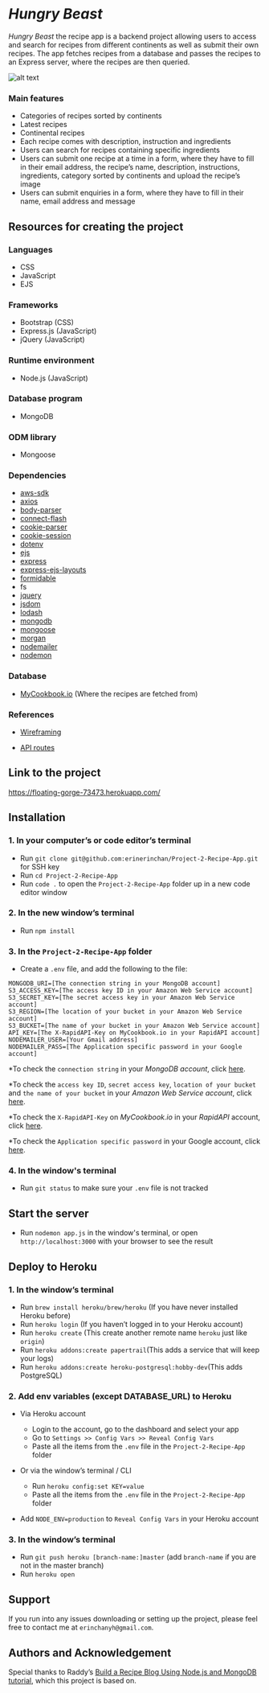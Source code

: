 # *Hungry Beast*

*Hungry Beast* the recipe app is a backend project allowing users to access and search for recipes from different continents as well as submit their own recipes. The app fetches recipes from a database and passes the recipes to an Express server, where the recipes are then queried.

![alt text](public/img/Screenshot.png)
### Main features

- Categories of recipes sorted by continents
- Latest recipes
- Continental recipes
- Each recipe comes with description, instruction and ingredients
- Users can search for recipes containing specific ingredients
- Users can submit one recipe at a time in a form, where they have to fill in their email address, the recipe’s name, description, instructions, ingredients, category sorted by continents and upload the recipe’s image
- Users can submit enquiries in a form, where they have to fill in their name, email address and message

## Resources for creating the project

### Languages

- CSS
- JavaScript
- EJS

### Frameworks

- Bootstrap (CSS)
- Express.js (JavaScript)
- jQuery (JavaScript)

### Runtime environment

- Node.js (JavaScript)
### Database program

- MongoDB

### ODM library

- Mongoose

### Dependencies

- [aws-sdk](https://www.npmjs.com/package/aws-sdk)
- [axios](https://www.npmjs.com/package/axios)
- [body-parser](https://www.npmjs.com/package/body-parser)
- [connect-flash](https://www.npmjs.com/package/connect-flash)
- [cookie-parser](https://www.npmjs.com/package/cookie-parser)
- [cookie-session](https://www.npmjs.com/package/cookie-session)
- [dotenv](https://www.npmjs.com/package/dotenv)
- [ejs](https://www.npmjs.com/package/ejs)
- [express](https://www.npmjs.com/package/express)
- [express-ejs-layouts](https://www.npmjs.com/package/express-ejs-layouts)
- [formidable](https://www.npmjs.com/package/formidable)
- fs
- [jquery](https://www.npmjs.com/package/jquery)
- [jsdom](https://www.npmjs.com/package/jsdom)
- [lodash](https://www.npmjs.com/package/lodash)
- [mongodb](https://www.npmjs.com/package/mongodb?utm_medium=devmedia-synd&utm_source=devmedia&utm_content=serverless&jmp=devmedia-ref)
- [mongoose](https://www.npmjs.com/package/mongoose)
- [morgan](https://www.npmjs.com/package/morgan)
- [nodemailer](https://www.npmjs.com/package/nodemailer)
- [nodemon](https://www.npmjs.com/package/nodemon)

### Database

- [MyCookbook.io](https://rapidapi.com/mycookbook/api/mycookbook-io1) (Where the recipes are fetched from)

### References

- [Wireframing](https://www.figma.com/file/OiIt1zovdm9uL7CnTORsCF/Project-2-Wireframing?node-id=0%3A1)

- [API routes](https://docs.google.com/spreadsheets/d/1i1E82H9rPMkHY67rk9PUZV7OFFbpw13j3U0Z9-R-0Hk/edit#gid=0)
## Link to the project
https://floating-gorge-73473.herokuapp.com/

## Installation

### 1. In your computer’s or code editor’s terminal

- Run `git clone git@github.com:erinerinchan/Project-2-Recipe-App.git` for SSH key
- Run `cd Project-2-Recipe-App`
- Run `code .` to open the `Project-2-Recipe-App` folder up in a new code editor window

### 2. In the new window’s terminal

- Run `npm install`

### 3. In the `Project-2-Recipe-App` folder

- Create a `.env` file, and add the following to the file:

```
MONGODB_URI=[The connection string in your MongoDB account]
S3_ACCESS_KEY=[The access key ID in your Amazon Web Service account]
S3_SECRET_KEY=[The secret access key in your Amazon Web Service account]
S3_REGION=[The location of your bucket in your Amazon Web Service account]
S3_BUCKET=[The name of your bucket in your Amazon Web Service account]
API_KEY=[The X-RapidAPI-Key on MyCookbook.io in your RapidAPI account]
NODEMAILER_USER=[Your Gmail address]
NODEMAILER_PASS=[The Application specific password in your Google account]

```
*To check the `connection string` in your *MongoDB account*, click [here](https://github.com/erinerinchan/MongoDB/blob/main/README.md).

*To check the `access key ID`, `secret access key`, `location of your bucket` and `the name of your bucket` in your *Amazon Web Service account*, click [here](https://github.com/erinerinchan/Amazon-Web-Services/blob/main/README.md#access-key-id-and-secret-access-key).

*To check the `X-RapidAPI-Key` on *MyCookbook.io* in your *RapidAPI* account, click [here]().

*To check the `Application specific password` in your Google account, click [here]().
### 4. In the window's terminal

- Run `git status` to make sure your `.env` file is not tracked
## Start the server

- Run `nodemon app.js` in the window's terminal, or open `http://localhost:3000` with your browser to see the result
## Deploy to Heroku
### 1. In the window’s terminal

- Run `brew install heroku/brew/heroku` (If you have never installed Heroku before)
- Run `heroku login` (If you haven’t logged in to your Heroku account)
- Run `heroku create` (This create another remote name `heroku` just like `origin`)
- Run `heroku addons:create papertrail`(This adds a service that will keep your logs)
- Run `heroku addons:create heroku-postgresql:hobby-dev`(This adds PostgreSQL)
### 2. Add env variables (except DATABASE_URL) to Heroku

- Via Heroku account
	- Login to the account, go to the dashboard and select your app
	- Go to `Settings >> Config Vars >> Reveal Config Vars`
	- Paste all the items from the `.env` file in the `Project-2-Recipe-App` folder

- Or via the window’s terminal / CLI
	- Run `heroku config:set KEY=value`
	- Paste all the items from the `.env` file in the `Project-2-Recipe-App` folder

- Add `NODE_ENV=production` to `Reveal Config Vars` in your Heroku account
### 3. In the window’s terminal

- Run `git push heroku [branch-name:]master` (add `branch-name` if you are not in the master branch)
- Run `heroku open`
## Support
If you run into any issues downloading or setting up the project, please feel free to contact me at `erinchanyh@gmail.com`.

## Authors and Acknowledgement

Special thanks to Raddy’s [Build a Recipe Blog Using Node.js and MongoDB tutorial](https://raddy.dev/blog/how-to-build-a-recipe-blog-using-node-js-and-mongodb-express-ejs-mongoose-crud/?utm_source=youtube), which this project is based on.

